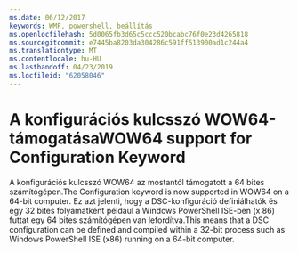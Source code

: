 ```yaml
---
ms.date: 06/12/2017
keywords: WMF, powershell, beállítás
ms.openlocfilehash: 5d0065fb3d65c5ccc520bcabc76f0e23d4265818
ms.sourcegitcommit: e7445ba8203da304286c591ff513900ad1c244a4
ms.translationtype: MT
ms.contentlocale: hu-HU
ms.lasthandoff: 04/23/2019
ms.locfileid: "62058046"
---
```

# <a name="wow64-support-for-configuration-keyword"></a><span data-ttu-id="b373c-102">A konfigurációs kulcsszó WOW64-támogatása</span><span class="sxs-lookup"><span data-stu-id="b373c-102">WOW64 support for Configuration Keyword</span></span>

<span data-ttu-id="b373c-103">A konfigurációs kulcsszó WOW64 az mostantól támogatott a 64 bites számítógépen.</span><span class="sxs-lookup"><span data-stu-id="b373c-103">The Configuration keyword is now supported in WOW64 on a 64-bit computer.</span></span> <span data-ttu-id="b373c-104">Ez azt jelenti, hogy a DSC-konfiguráció definiálhatók és egy 32 bites folyamatként például a Windows PowerShell ISE-ben (x 86) futtat egy 64 bites számítógépen van lefordítva.</span><span class="sxs-lookup"><span data-stu-id="b373c-104">This means that a DSC configuration can be defined and compiled within a 32-bit process such as Windows PowerShell ISE (x86) running on a 64-bit computer.</span></span>
